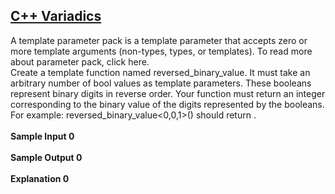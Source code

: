 ## **[C++ Variadics](https://www.hackerrank.com/challenges/cpp-variadics)** 
A template parameter pack is a template parameter that accepts zero or more template arguments (non-types, types, or templates). To read more about parameter pack, click here.<br>Create a template function named reversed_binary_value. It must take an arbitrary number of bool values as template parameters. These booleans represent binary digits in reverse order. Your function must return an integer corresponding to the binary value of the digits represented by the booleans. For example: reversed_binary_value<0,0,1>() should return .<br><br>**Sample Input 0**<br><br>**Sample Output 0**<br><br>**Explanation 0**<br><br>
